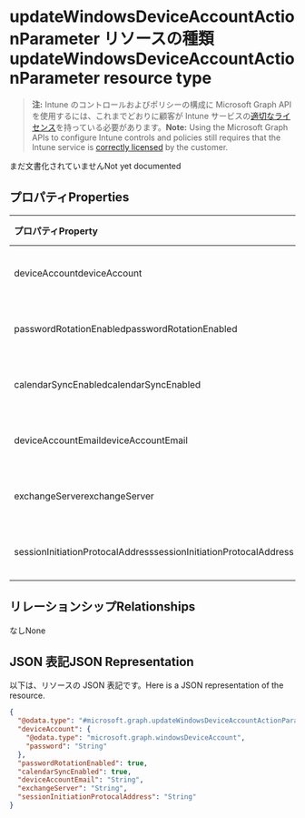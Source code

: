 # <a name="updatewindowsdeviceaccountactionparameter-resource-type"></a><span data-ttu-id="846d3-101">updateWindowsDeviceAccountActionParameter リソースの種類</span><span class="sxs-lookup"><span data-stu-id="846d3-101">updateWindowsDeviceAccountActionParameter resource type</span></span>

> <span data-ttu-id="846d3-102">**注:** Intune のコントロールおよびポリシーの構成に Microsoft Graph API を使用するには、これまでどおりに顧客が Intune サービスの[適切なライセンス](https://go.microsoft.com/fwlink/?linkid=839381)を持っている必要があります。</span><span class="sxs-lookup"><span data-stu-id="846d3-102">**Note:** Using the Microsoft Graph APIs to configure Intune controls and policies still requires that the Intune service is [correctly licensed](https://go.microsoft.com/fwlink/?linkid=839381) by the customer.</span></span>

<span data-ttu-id="846d3-103">まだ文書化されていません</span><span class="sxs-lookup"><span data-stu-id="846d3-103">Not yet documented</span></span>
## <a name="properties"></a><span data-ttu-id="846d3-104">プロパティ</span><span class="sxs-lookup"><span data-stu-id="846d3-104">Properties</span></span>
|<span data-ttu-id="846d3-105">プロパティ</span><span class="sxs-lookup"><span data-stu-id="846d3-105">Property</span></span>|<span data-ttu-id="846d3-106">型</span><span class="sxs-lookup"><span data-stu-id="846d3-106">Type</span></span>|<span data-ttu-id="846d3-107">説明</span><span class="sxs-lookup"><span data-stu-id="846d3-107">Description</span></span>|
|:---|:---|:---|
|<span data-ttu-id="846d3-108">deviceAccount</span><span class="sxs-lookup"><span data-stu-id="846d3-108">deviceAccount</span></span>|[<span data-ttu-id="846d3-109">windowsDeviceAccount</span><span class="sxs-lookup"><span data-stu-id="846d3-109">windowsDeviceAccount</span></span>](../resources/intune_devices_windowsdeviceaccount.md)|<span data-ttu-id="846d3-110">まだ文書化されていません</span><span class="sxs-lookup"><span data-stu-id="846d3-110">Not yet documented</span></span>|
|<span data-ttu-id="846d3-111">passwordRotationEnabled</span><span class="sxs-lookup"><span data-stu-id="846d3-111">passwordRotationEnabled</span></span>|<span data-ttu-id="846d3-112">ブール型 (Boolean)</span><span class="sxs-lookup"><span data-stu-id="846d3-112">Boolean</span></span>|<span data-ttu-id="846d3-113">まだ文書化されていません</span><span class="sxs-lookup"><span data-stu-id="846d3-113">Not yet documented</span></span>|
|<span data-ttu-id="846d3-114">calendarSyncEnabled</span><span class="sxs-lookup"><span data-stu-id="846d3-114">calendarSyncEnabled</span></span>|<span data-ttu-id="846d3-115">ブール型 (Boolean)</span><span class="sxs-lookup"><span data-stu-id="846d3-115">Boolean</span></span>|<span data-ttu-id="846d3-116">まだ文書化されていません</span><span class="sxs-lookup"><span data-stu-id="846d3-116">Not yet documented</span></span>|
|<span data-ttu-id="846d3-117">deviceAccountEmail</span><span class="sxs-lookup"><span data-stu-id="846d3-117">deviceAccountEmail</span></span>|<span data-ttu-id="846d3-118">文字列型 (String)</span><span class="sxs-lookup"><span data-stu-id="846d3-118">String</span></span>|<span data-ttu-id="846d3-119">まだ文書化されていません</span><span class="sxs-lookup"><span data-stu-id="846d3-119">Not yet documented</span></span>|
|<span data-ttu-id="846d3-120">exchangeServer</span><span class="sxs-lookup"><span data-stu-id="846d3-120">exchangeServer</span></span>|<span data-ttu-id="846d3-121">文字列型 (String)</span><span class="sxs-lookup"><span data-stu-id="846d3-121">String</span></span>|<span data-ttu-id="846d3-122">まだ文書化されていません</span><span class="sxs-lookup"><span data-stu-id="846d3-122">Not yet documented</span></span>|
|<span data-ttu-id="846d3-123">sessionInitiationProtocalAddress</span><span class="sxs-lookup"><span data-stu-id="846d3-123">sessionInitiationProtocalAddress</span></span>|<span data-ttu-id="846d3-124">文字列型 (String)</span><span class="sxs-lookup"><span data-stu-id="846d3-124">String</span></span>|<span data-ttu-id="846d3-125">まだ文書化されていません</span><span class="sxs-lookup"><span data-stu-id="846d3-125">Not yet documented</span></span>|

## <a name="relationships"></a><span data-ttu-id="846d3-126">リレーションシップ</span><span class="sxs-lookup"><span data-stu-id="846d3-126">Relationships</span></span>
<span data-ttu-id="846d3-127">なし</span><span class="sxs-lookup"><span data-stu-id="846d3-127">None</span></span>
## <a name="json-representation"></a><span data-ttu-id="846d3-128">JSON 表記</span><span class="sxs-lookup"><span data-stu-id="846d3-128">JSON Representation</span></span>
<span data-ttu-id="846d3-129">以下は、リソースの JSON 表記です。</span><span class="sxs-lookup"><span data-stu-id="846d3-129">Here is a JSON representation of the resource.</span></span>
<!-- {
  "blockType": "resource",
  "@odata.type": "microsoft.graph.updateWindowsDeviceAccountActionParameter"
}
-->
``` json
{
  "@odata.type": "#microsoft.graph.updateWindowsDeviceAccountActionParameter",
  "deviceAccount": {
    "@odata.type": "microsoft.graph.windowsDeviceAccount",
    "password": "String"
  },
  "passwordRotationEnabled": true,
  "calendarSyncEnabled": true,
  "deviceAccountEmail": "String",
  "exchangeServer": "String",
  "sessionInitiationProtocalAddress": "String"
}
```



